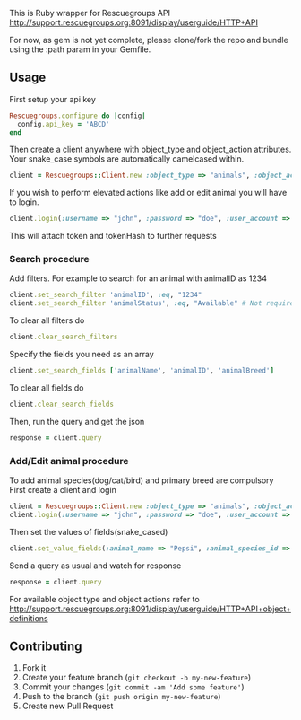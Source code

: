This is Ruby wrapper for Rescuegroups API
http://support.rescuegroups.org:8091/display/userguide/HTTP+API

For now, as gem is not yet complete, please clone/fork the repo
and bundle using the :path param in your Gemfile.

## Usage

First setup your api key
```ruby
Rescuegroups.configure do |config|
  config.api_key = 'ABCD'
end
``` 
Then create a client anywhere with object_type and object_action attributes.
Your snake_case symbols are automatically camelcased within.
```ruby
client = Rescuegroups::Client.new :object_type => "animals", :object_action => "publicSearch"
```

If you wish to perform elevated actions like add or edit animal you will have to login.
```ruby
client.login(:username => "john", :password => "doe", :user_account => "0")
```
This will attach token and tokenHash to further requests

### Search procedure

Add filters. For example to search for an animal with animalID as 1234
```ruby
client.set_search_filter 'animalID', :eq, "1234"
client.set_search_filter 'animalStatus', :eq, "Available" # Not required but adviced
```

To clear all filters do
```ruby
client.clear_search_filters
```

Specify the fields you need as an array
```ruby
client.set_search_fields ['animalName', 'animalID', 'animalBreed']
```

To clear all fields do
```ruby
client.clear_search_fields
```

Then, run the query and get the json
```ruby  
response = client.query
```

### Add/Edit animal procedure
To add animal species(dog/cat/bird) and primary breed are compulsory
First create a client and login
```ruby
client = Rescuegroups::Client.new :object_type => "animals", :object_action => "add" # or "edit"
client.login(:username => "john", :password => "doe", :user_account => "0")
```

Then set the values of fields(snake_cased)
```ruby
client.set_value_fields(:animal_name => "Pepsi", :animal_species_id => "Dog", :animal_primary_breed_id => "123")
```

Send a query as usual and watch for response
```ruby  
response = client.query
```


For available object type and object actions refer to 
http://support.rescuegroups.org:8091/display/userguide/HTTP+API+object+definitions

## Contributing

1. Fork it
2. Create your feature branch (`git checkout -b my-new-feature`)
3. Commit your changes (`git commit -am 'Add some feature'`)
4. Push to the branch (`git push origin my-new-feature`)
5. Create new Pull Request
